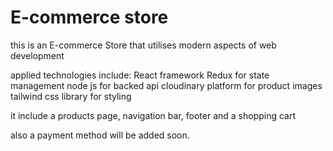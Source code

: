 # E-commerce store

this is an E-commerce Store that utilises modern aspects of web development

applied technologies include:
React framework
Redux for state management
node js for backed api
cloudinary platform for product images
tailwind css library for styling

it include a products page, navigation bar, footer and a shopping cart

also a payment method will be added soon.


